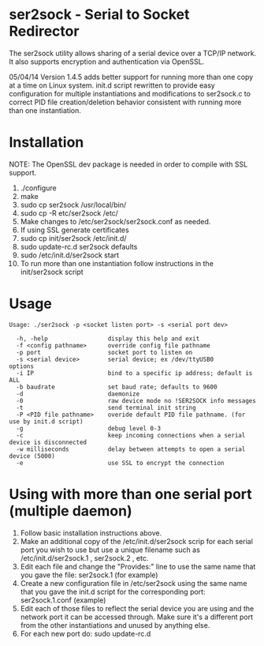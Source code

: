 ser2sock - Serial to Socket Redirector
======================================

The ser2sock utility allows sharing of a serial device over a TCP/IP
network.  It also supports encryption and authentication via OpenSSL.

05/04/14 Version 1.4.5 adds better support for running more than one copy at a time
on Linux system. init.d script rewritten to provide easy configuration for
multiple instantiations and modifications to ser2sock.c to correct PID file
creation/deletion behavior consistent with running more than one instantiation.

Installation
============
NOTE: The OpenSSL dev package is needed in order to compile with SSL support.

1. ./configure
2. make
3. sudo cp ser2sock /usr/local/bin/
4. sudo cp -R etc/ser2sock /etc/
5. Make changes to /etc/ser2sock/ser2sock.conf as needed.
6. If using SSL generate certificates
7. sudo cp init/ser2sock /etc/init.d/
8. sudo update-rc.d ser2sock defaults
9. sudo /etc/init.d/ser2sock start
10. To run more than one instantiation follow instructions in the init/ser2sock script

Usage
=====

```
Usage: ./ser2sock -p <socket listen port> -s <serial port dev>

  -h, -help                 display this help and exit
  -f <config pathname>      override config file pathname
  -p port                   socket port to listen on
  -s <serial device>        serial device; ex /dev/ttyUSB0
options
  -i IP                     bind to a specific ip address; default is ALL
  -b baudrate               set baud rate; defaults to 9600
  -d                        daemonize
  -0                        raw device mode no !SER2SOCK info messages
  -t                        send terminal init string
  -P <PID file pathname>    overide default PID file pathname. (for use by init.d script)
  -g                        debug level 0-3
  -c                        keep incoming connections when a serial device is disconnected
  -w milliseconds           delay between attempts to open a serial device (5000)
  -e                        use SSL to encrypt the connection
```

Using with more than one serial port (multiple daemon)
======================================================

1. Follow basic installation instructions above.
2. Make an additional copy of the /etc/init.d/ser2sock scrip for each serial
   port you wish to use but use a unique filename such as /etc/init.d/ser2sock.1 ,
   ser2sock.2 , etc.
3. Edit each file and change the "Provides:" line to use the same name that you
   gave the file: ser2sock.1 (for example)
4. Create a new configuration file in /etc/ser2sock using the same name that you
   gave the init.d script for the corresponding port: ser2sock.1.conf (example)
5. Edit each of those files to reflect the serial device you are using and the
   network port it can be accessed through. Make sure it's a different port from
   the other instantiations and unused by anything else.
5. For each new port do: sudo update-rc.d <script filename> defaults
6. For each new port do: sudo /ect/init.d/<script filename> start


Authentication via SSL
======================

In addition to supporting cleartext TCP/IP connections, ser2sock also supports
SSL authentication and encryption as of v1.4.0.

There are three pieces you need to make this work.

* CA certificate - Certificate Authority that is used to authorize clients
  against.
* Server-side certificate - The certificate used by ser2sock, signed by the CA.
* Client-side certificate - The certificate used by clients of ser2sock, also
  signed by the CA.

Generating the Certificates
---------------------------

Create the CA certificate and key:
```openssl req -out ca.pem -new -x509```

Generate the Server key:
```openssl genrsa -out server.key 2048```

Generate a signing request for the Server:
```openssl req -key server.key -new -out server.req```

Sign the server's request:
```
echo "00" > ca.srl
openssl x509 -req -in server.req -CA ca.pem -CAkey privkey.pem -CAserial ca.srl -out server.pem
```

Generate the Client key:
```openssl genrsa -out client.key 2048```

Generate a signing request for the Client:
```openssl req -key client.key -new -out client.req```

Sign the client's request:
```openssl x509 -req -in client.req -CA ca.pem -CAkey privkey.pem -CAserial ca.srl -out client.pem```

Now all you have to do is enable encryption in the configuration, update your
certificate paths, and restart the service.

Testing the SSL Certificates
----------------------------
After the certificates have been generated and ser2sock restarted you can
verify that the certificates work with OpenSSL:
```openssl s_client -connect 127.0.0.1:10000 -cert client.pem -key client.key -CAfile ca.pem```

Certificate Revocation
----------------------
Certificates may be revoked using OpenSSL's CA facility.

Revoke the certificate:
```openssl ca -config ca.conf -revoke certs/badclient.pem -keyfile certs/privkey.pem -cert certs/ca.pem```

Regenerate the CRL:
```openssl ca -config ca.conf -gencrl -keyfile certs/privkey.pem -cert certs/ca.pem -out ser2sock.crl```

Restart ser2sock:
```killall -HUP ser2sock```

